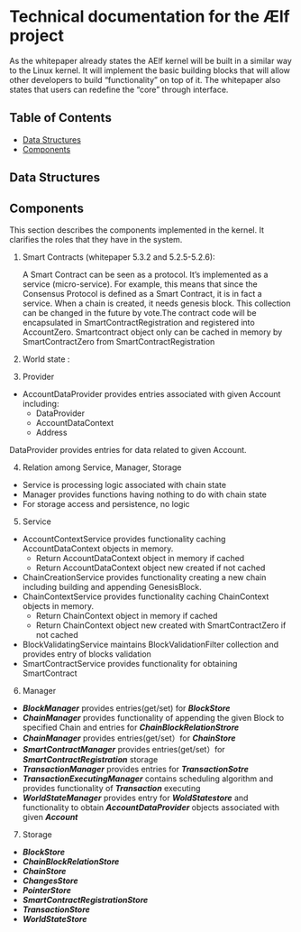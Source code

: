 # Technical documentation for the Ælf project

As the whitepaper already states the AElf kernel will be built in a similar way to the Linux kernel. It will implement the basic building blocks that will allow other developers to build “functionality” on top of it. The whitepaper also states that users can redefine the “core” through interface.

## Table of Contents

* [Data Structures](#1data-structures)
* [Components](#2components)

## Data Structures

## Components

This section describes the components implemented in the kernel. It clarifies the roles that they have in the system.
1. Smart Contracts (whitepaper 5.3.2 and 5.2.5-5.2.6):

    A Smart Contract can be seen as a protocol. It’s implemented as a service (micro-service). For example, this means that since the Consensus Protocol is defined as a Smart Contract, it is in fact a service. When a chain is created, it needs genesis block. This collection can be changed in the future by vote.The contract code will be encapsulated in SmartContractRegistration and registered into AccountZero. Smartcontract object only can be cached in memory by  SmartContractZero from SmartContractRegistration

2. World state :


3. Provider
- AccountDataProvider provides entries associated with given Account including:
    - DataProvider 
    - AccountDataContext 
    - Address 

DataProvider provides entries for data related to given Account.


4. Relation among Service, Manager, Storage
- Service is processing logic associated with chain state
- Manager provides functions having nothing to do with chain state
- For storage access and persistence, no logic


5. Service

- AccountContextService provides functionality caching AccountDataContext objects in memory. 
    - Return AccountDataContext object in memory if cached
    - Return AccountDataContext object new created if not cached
- ChainCreationService provides functionality creating a new chain including building and appending GenesisBlock.
- ChainContextService provides functionality caching ChainContext objects in memory. 
    - Return ChainContext object in memory if cached
    - Return ChainContext object new created with SmartContractZero if not cached
- BlockValidatingService maintains BlockValidationFilter collection and provides entry of blocks validation
- SmartContractService provides functionality for obtaining SmartContract


6. Manager

- **_BlockManager_** provides entries(get/set) for **_BlockStore_**
- **_ChainManager_** provides functionality of appending the given Block to specified Chain and entries for **_ChainBlockRelationStrore_**
- **_ChainManager_** provides entries(get/set）for **_ChainStore_**
- **_SmartContractManager_** provides entries(get/set）for **_SmartContractRegistration_** storage
- **_TransactionManager_** provides entries for **_TransactionSotre_**
- **_TransactionExecutingManager_** contains scheduling algorithm and provides functionality of **_Transaction_** executing
- **_WorldStateManager_** provides entry for **_WoldStatestore_** and functionality to obtain **_AccountDataProvider_** objects associated with given **_Account_**


7. Storage

- **_BlockStore_**
- **_ChainBlockRelationStore_**
- **_ChainStore_**
- **_ChangesStore_**
- **_PointerStore_**
- **_SmartContractRegistrationStore_**
- **_TransactionStore_**
- **_WorldStateStore_**
